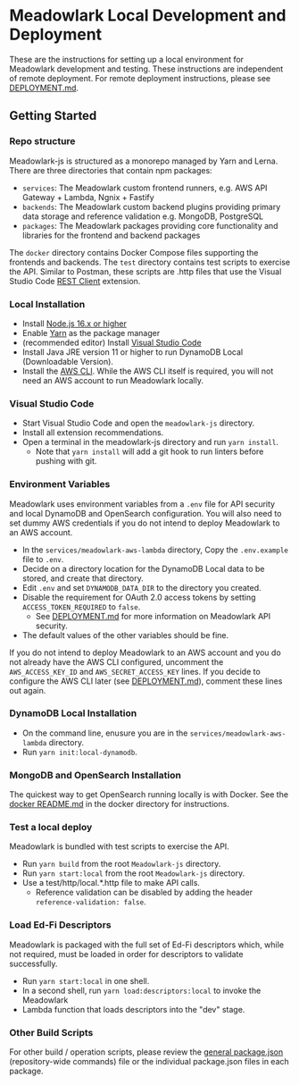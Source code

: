# Meadowlark Local Development and Deployment

These are the instructions for setting up a local environment for Meadowlark
development and testing. These instructions are independent of remote
deployment. For remote deployment instructions, please see
[DEPLOYMENT.md](DEPLOYMENT.md).

## Getting Started

### Repo structure

Meadowlark-js is structured as a monorepo managed by Yarn and Lerna. There are three
directories that contain npm packages:

* `services`: The Meadowlark custom frontend runners, e.g. AWS API Gateway + Lambda,
   Ngnix + Fastify
* `backends`: The Meadowlark custom backend plugins providing primary data storage and
  reference validation e.g. MongoDB, PostgreSQL
* `packages`: The Meadowlark packages providing core functionality and libraries
  for the frontend and backend packages

The `docker` directory contains Docker Compose files supporting the frontends and backends.
The `test` directory contains test scripts to exercise the API. Similar to Postman,
these scripts are .http files that use the Visual Studio Code [REST
Client](https://marketplace.visualstudio.com/items?itemName=humao.rest-client)
extension.

### Local Installation

* Install [Node.js 16.x or higher](https://nodejs.org/en/download/releases/)
* Enable [Yarn](https://yarnpkg.com/getting-started/install) as the package manager
* (recommended editor) Install [Visual Studio Code](https://code.visualstudio.com/)
* Install Java JRE version 11 or higher to run DynamoDB Local (Downloadable
  Version).
* Install the [AWS
  CLI](https://docs.aws.amazon.com/cli/latest/userguide/getting-started-install.html).
  While the AWS CLI itself is required, you will not need an AWS account to run
  Meadowlark locally.

### Visual Studio Code

* Start Visual Studio Code and open the `meadowlark-js` directory.
* Install all extension recommendations.
* Open a terminal in the meadowlark-js directory and run `yarn install`.
  * Note that `yarn install` will add a git hook to run linters before pushing
    with git.

### Environment Variables

Meadowlark uses environment variables from a `.env` file for API security and
local DynamoDB and OpenSearch configuration. You will also need to set dummy
AWS credentials if you do not intend to deploy Meadowlark to an AWS account.

* In the `services/meadowlark-aws-lambda` directory, Copy the `.env.example` file to
  `.env`.
* Decide on a directory location for the DynamoDB Local data to be stored, and
  create that directory.
* Edit `.env` and set `DYNAMODB_DATA_DIR` to the directory you created.
* Disable the requirement for OAuth 2.0 access tokens by setting
  `ACCESS_TOKEN_REQUIRED` to `false`.
  * See [DEPLOYMENT.md](DEPLOYMENT.md) for more information on Meadowlark API
    security.
* The default values of the other variables should be fine.

If you do not intend to deploy Meadowlark to an AWS account and you do not
already have the AWS CLI configured, uncomment the `AWS_ACCESS_KEY_ID` and
`AWS_SECRET_ACCESS_KEY` lines. If you decide to configure the AWS CLI later (see
[DEPLOYMENT.md](DEPLOYMENT.md)), comment these lines out again.

### DynamoDB Local Installation

* On the command line, enusure you are in the `services/meadowlark-aws-lambda` directory.
* Run `yarn init:local-dynamodb`.

### MongoDB and OpenSearch Installation

The quickest way to get OpenSearch running locally is with Docker. See the
[docker README.md](docker/readme.md) in the docker directory
for instructions.

### Test a local deploy

Meadowlark is bundled with test scripts to exercise the API.

* Run `yarn build` from the root `Meadowlark-js` directory.
* Run `yarn start:local` from the root `Meadowlark-js` directory.
* Use a test/http/local.*.http file to make API calls.
  * Reference validation can be disabled by adding the header
    `reference-validation: false`.

### Load Ed-Fi Descriptors

Meadowlark is packaged with the full set of Ed-Fi descriptors which, while not
required, must be loaded in order for descriptors to validate successfully.

* Run `yarn start:local` in one shell.
* In a second shell, run `yarn load:descriptors:local` to invoke the Meadowlark
* Lambda function that loads descriptors into the "dev" stage.

### Other Build Scripts

For other build / operation scripts, please review the [general
package.json](package.json) (repository-wide commands) file or the individual
package.json files in each package.
